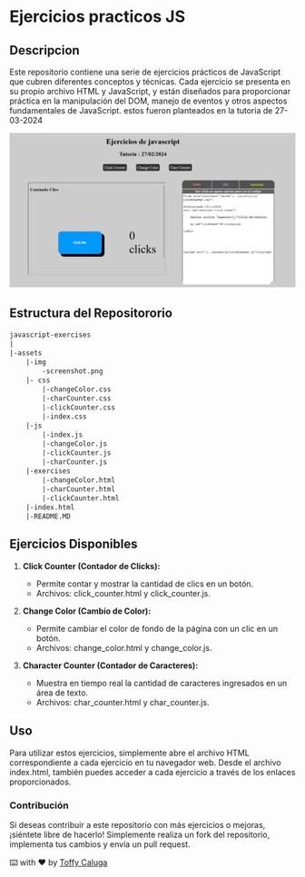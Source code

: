 # Ejercicios practicos JS

## Descripcion

Este repositorio contiene una serie de ejercicios prácticos de JavaScript que cubren diferentes conceptos y técnicas. Cada ejercicio se presenta en su propio archivo HTML y JavaScript, y están diseñados para proporcionar práctica en la manipulación del DOM, manejo de eventos y otros aspectos fundamentales de JavaScript.
estos fueron planteados en la tutoria de 27-03-2024

![screenshot](/assets/img/screenshot.png)

## Estructura del Repositororio
```
javascript-exercises
|
|-assets
    |-img
        -screenshot.png
    |- css
        |-changeColor.css
        |-charCounter.css
        |-clickCounter.css
        |-index.css
    |-js
        |-index.js
        |-changeColor.js
        |-clickCounter.js
        |-charCounter.js
    |-exercises
        |-changeColor.html
        |-charCounter.html
        |-clickCounter.html
    |-index.html
    |-README.MD

```

## Ejercicios Disponibles
1. **Click Counter (Contador de Clicks):**

    - Permite contar y mostrar la cantidad de clics en un botón.
    - Archivos: click_counter.html y click_counter.js.
2. **Change Color (Cambio de Color):**

    - Permite cambiar el color de fondo de la página con un clic en un botón.
    -   Archivos: change_color.html y change_color.js.
3. **Character Counter (Contador de Caracteres):**

    - Muestra en tiempo real la cantidad de caracteres ingresados en un área de texto.
    - Archivos: char_counter.html y char_counter.js.
## Uso

Para utilizar estos ejercicios, simplemente abre el archivo HTML correspondiente a cada ejercicio en tu navegador web. Desde el archivo index.html, también puedes acceder a cada ejercicio a través de los enlaces proporcionados.

### Contribución
Si deseas contribuir a este repositorio con más ejercicios o mejoras, ¡siéntete libre de hacerlo! Simplemente realiza un fork del repositorio, implementa tus cambios y envía un pull request.

⌨️ with ❤️ by [Toffy Caluga](https://github.com/toffycaluga)
